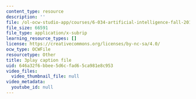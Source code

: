 ```yaml
---
content_type: resource
description: ''
file: /ol-ocw-studio-app/courses/6-034-artificial-intelligence-fall-2010/646a32f6bbee5d6cfad65ca981e8c953_UHBmv7qCey4.srt
file_size: 66591
file_type: application/x-subrip
learning_resource_types: []
license: https://creativecommons.org/licenses/by-nc-sa/4.0/
ocw_type: OCWFile
resourcetype: Other
title: 3play caption file
uid: 646a32f6-bbee-5d6c-fad6-5ca981e8c953
video_files:
  video_thumbnail_file: null
video_metadata:
  youtube_id: null
---
```


